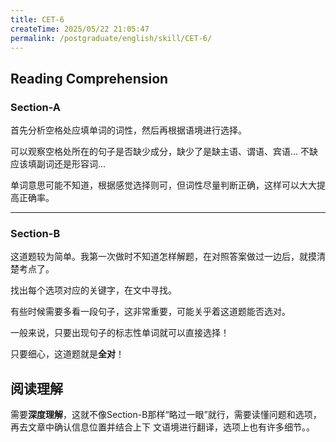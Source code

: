 ```yaml
---
title: CET-6
createTime: 2025/05/22 21:05:47
permalink: /postgraduate/english/skill/CET-6/
---
```


## Reading Comprehension
### Section-A
首先分析空格处应填单词的词性，然后再根据语境进行选择。

可以观察空格处所在的句子是否缺少成分，缺少了是缺主语、谓语、宾语... 不缺应该填副词还是形容词...

单词意思可能不知道，根据感觉选择则可，但词性尽量判断正确，这样可以大大提高正确率。

---
### Section-B
这道题较为简单。我第一次做时不知道怎样解题，在对照答案做过一边后，就摸清楚考点了。

找出每个选项对应的关键字，在文中寻找。

有些时候需要多看一段句子，这非常重要，可能关乎着这道题能否选对。

一般来说，只要出现句子的标志性单词就可以直接选择！

只要细心，这道题就是**全对**！

## 阅读理解
需要**深度理解**，这就不像Section-B那样“略过一眼”就行，需要读懂问题和选项，再去文章中确认信息位置并结合上下
文语境进行翻译，选项上也有许多细节。。



